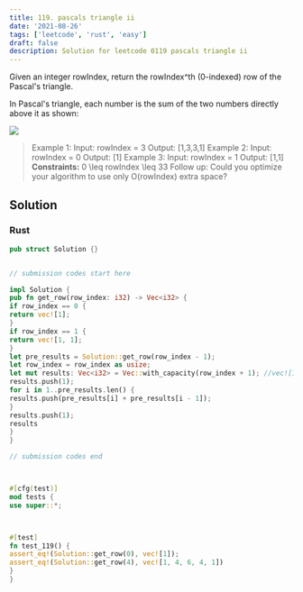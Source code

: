 ```yaml
---
title: 119. pascals triangle ii
date: '2021-08-26'
tags: ['leetcode', 'rust', 'easy']
draft: false
description: Solution for leetcode 0119 pascals triangle ii
---
```




Given an integer rowIndex, return the rowIndex^th (0-indexed) row of the Pascal's triangle.

In Pascal's triangle, each number is the sum of the two numbers directly above it as shown:

![](https://upload.wikimedia.org/wikipedia/commons/0/0d/PascalTriangleAnimated2.gif)



>   Example 1:
>   Input: rowIndex <TeX>=</TeX> 3
>   Output: [1,3,3,1]
>   Example 2:
>   Input: rowIndex <TeX>=</TeX> 0
>   Output: [1]
>   Example 3:
>   Input: rowIndex <TeX>=</TeX> 1
>   Output: [1,1]
**Constraints:**
>   	0 <TeX>\leq</TeX> rowIndex <TeX>\leq</TeX> 33
>   Follow up: Could you optimize your algorithm to use only O(rowIndex) extra space?


## Solution


### Rust
```rust
pub struct Solution {}


// submission codes start here

impl Solution {
pub fn get_row(row_index: i32) -> Vec<i32> {
if row_index == 0 {
return vec![1];
}
if row_index == 1 {
return vec![1, 1];
}
let pre_results = Solution::get_row(row_index - 1);
let row_index = row_index as usize;
let mut results: Vec<i32> = Vec::with_capacity(row_index + 1); //vec![1];
results.push(1);
for i in 1..pre_results.len() {
results.push(pre_results[i] + pre_results[i - 1]);
}
results.push(1);
results
}
}

// submission codes end



#[cfg(test)]
mod tests {
use super::*;



#[test]
fn test_119() {
assert_eq!(Solution::get_row(0), vec![1]);
assert_eq!(Solution::get_row(4), vec![1, 4, 6, 4, 1])
}
}

```

